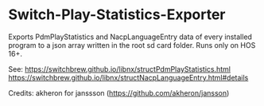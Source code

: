 # Switch-Play-Statistics-Exporter
Exports PdmPlayStatistics and NacpLanguageEntry data of every installed program to a json array written in the root sd card folder.
Runs only on HOS 16+.

See:
https://switchbrew.github.io/libnx/structPdmPlayStatistics.html
https://switchbrew.github.io/libnx/structNacpLanguageEntry.html#details

Credits:
akheron for janssson (https://github.com/akheron/jansson)

